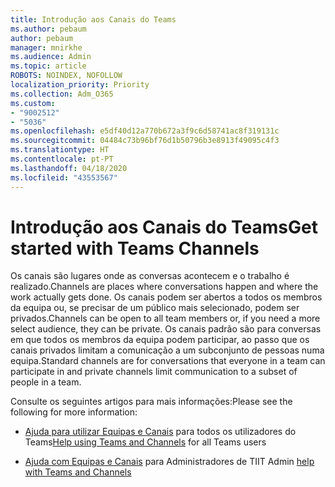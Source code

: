 ```yaml
---
title: Introdução aos Canais do Teams
ms.author: pebaum
author: pebaum
manager: mnirkhe
ms.audience: Admin
ms.topic: article
ROBOTS: NOINDEX, NOFOLLOW
localization_priority: Priority
ms.collection: Adm_O365
ms.custom:
- "9002512"
- "5036"
ms.openlocfilehash: e5df40d12a770b672a3f9c6d58741ac8f319131c
ms.sourcegitcommit: 04484c73b96bf76d1b50796b3e8913f49095c4f3
ms.translationtype: HT
ms.contentlocale: pt-PT
ms.lasthandoff: 04/18/2020
ms.locfileid: "43553567"
---
```

# <a name="get-started-with-teams-channels"></a><span data-ttu-id="de1f1-102">Introdução aos Canais do Teams</span><span class="sxs-lookup"><span data-stu-id="de1f1-102">Get started with Teams Channels</span></span>

<span data-ttu-id="de1f1-103">Os canais são lugares onde as conversas acontecem e o trabalho é realizado.</span><span class="sxs-lookup"><span data-stu-id="de1f1-103">Channels are places where conversations happen and where the work actually gets done.</span></span> <span data-ttu-id="de1f1-104">Os canais podem ser abertos a todos os membros da equipa ou, se precisar de um público mais selecionado, podem ser privados.</span><span class="sxs-lookup"><span data-stu-id="de1f1-104">Channels can be open to all team members or, if you need a more select audience, they can be private.</span></span> <span data-ttu-id="de1f1-105">Os canais padrão são para conversas em que todos os membros da equipa podem participar, ao passo que os canais privados limitam a comunicação a um subconjunto de pessoas numa equipa.</span><span class="sxs-lookup"><span data-stu-id="de1f1-105">Standard channels are for conversations that everyone in a team can participate in and private channels limit communication to a subset of people in a team.</span></span>

<span data-ttu-id="de1f1-106">Consulte os seguintes artigos para mais informações:</span><span class="sxs-lookup"><span data-stu-id="de1f1-106">Please see the following for more information:</span></span>

- <span data-ttu-id="de1f1-107">[Ajuda para utilizar Equipas e Canais](https://support.office.com/article/teams-and-channels-df38ae23-8f85-46d3-b071-cb11b9de5499) para todos os utilizadores do Teams</span><span class="sxs-lookup"><span data-stu-id="de1f1-107">[Help using Teams and Channels](https://support.office.com/article/teams-and-channels-df38ae23-8f85-46d3-b071-cb11b9de5499) for all Teams users</span></span>

- <span data-ttu-id="de1f1-108">[Ajuda com Equipas e Canais](https://docs.microsoft.com/microsoftteams/teams-channels-overview) para Administradores de TI</span><span class="sxs-lookup"><span data-stu-id="de1f1-108">IT Admin [help with Teams and Channels](https://docs.microsoft.com/microsoftteams/teams-channels-overview)</span></span> 
